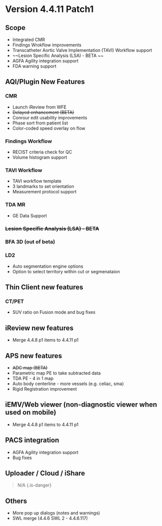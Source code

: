<!-- TITLE: Patch 1 -->
<!-- SUBTITLE: A quick summary of Patch 1 -->

# Version 4.4.11 Patch1
## Scope
* Integrated CMR 
* Findings Wrokflow improvements
* Transcatheter Aortic Valve Implementation (TAVI) Workflow support
* ~~Lesion Specific Analysis (LSA) - BETA ~~
* AGFA Agility integration support
* FDA warning support

## AQI/Plugin New Features
### CMR
*    Launch iReview from WFE
*    ~~Delayed enhancement (BETA)~~
*    Conrour edit usability improvements
*    Phase sort from patient list
*    Color-coded speed overlay on flow

### Findings Workflow
*    RECIST criteria check for QC
*    Volume histogram support
### TAVI Workflow
*    TAVI workflow template
*    3 landmarks to set orientation
*    Measurement protocol support

### TDA MR
- GE Data Support

### ~~Lesion Specific Analysis (LSA) - BETA~~
### BFA 3D (out of beta)
### LD2
* Auto segmentation engine options 
* Option to select territory within cut or segmenataion

## Thin Client new features 
### CT/PET
* SUV ratio on Fusion mode and bug fixes

## iReview new features
* Merge 4.4.8 p1 items to 4.4.11 p1

## APS new features
* ~~ADC map (BETA)~~
* Parametric map PE to take subtracted data
* TDA PE - 4 in 1 map 
* Auto body centerline - more vessels (e.g. celiac, sma)
* Rigid Registration improvement

## iEMV/Web viewer (non-diagnostic viewer when used on mobile)
* Merge 4.4.8 p1 items to 4.4.11 p1 


## PACS integration
* AGFA Agility integration support
* Bug fixes

## Uploader / Cloud / iShare
> N/A
{.is-danger}

## Others
* More pop up dialogs (notes and warnings)
* SWL merge (4.4.6 SWL 2 - 4.4.6.117)
